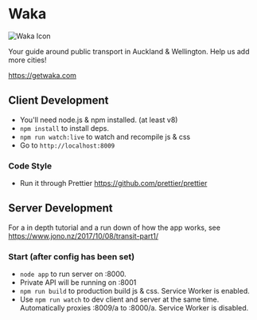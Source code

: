 # Waka
![Waka Icon](https://raw.githubusercontent.com/consindo/waka/master/dist/branding/launcher-icon-3x.png)

Your guide around public transport in Auckland & Wellington. Help us add more cities!

<https://getwaka.com>

## Client Development
- You'll need node.js & npm installed. (at least v8)
- `npm install` to install deps.
- `npm run watch:live` to watch and recompile js & css
- Go to `http://localhost:8009`

### Code Style
- Run it through Prettier <https://github.com/prettier/prettier>

## Server Development
For a in depth tutorial and a run down of how the app works, see <https://www.jono.nz/2017/10/08/transit-part1/>

### Start (after config has been set)
- `node app` to run server on :8000.
- Private API will be running on :8001
- `npm run build` to production build js & css. Service Worker is enabled.
- Use `npm run watch` to dev client and server at the same time. Automatically proxies :8009/a to :8000/a. Service Worker is disabled.